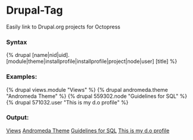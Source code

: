 Drupal-Tag
==========

Easily link to Drupal.org projects for Octopress

### Syntax 
{% drupal [name|nid|uid].[module|theme|installprofile|installprofile|project|node|user] [title] %}

### Examples:
{% drupal views.module "Views" %}
{% drupal andromeda.theme "Andromeda Theme" %}
{% drupal 559302.node "Guidelines for SQL" %}
{% drupal 571032.user "This is my d.o profile" %}


### Output:
  <a href="http://drupal.org/project/views">Views</a>
  <a href="http://drupal.org/project/andromeda">Andromeda Theme</a>
  <a href="http://drupal.org/node/559302">Guidelines for SQL</a>
  <a href="http://drupal.org/user/571032">This is my d.o profile</a>